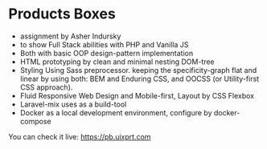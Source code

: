 # Products Boxes

- assignment by Asher Indursky
- to show Full Stack abilities with PHP and Vanilla JS
- Both with basic OOP design-pattern implementation
- HTML prototyping by clean and minimal nesting DOM-tree
- Styling Using Sass preprocessor. keeping the specificity-graph flat and linear by using both: BEM and Enduring CSS, and OOCSS (or Utility-first CSS approach).
- Fluid Responsive Web Design and Mobile-first, Layout by CSS Flexbox 
- Laravel-mix uses as a build-tool
- Docker as a local development environment, configure by docker-compose

You can check it live:
https://pb.uixprt.com
